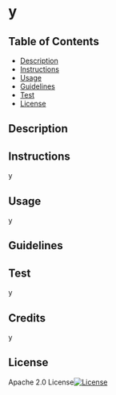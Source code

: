 
  # y
    
## Table of Contents
* [Description](#description)
* [Instructions](#instructions)
* [Usage](#usage)
* [Guidelines](#guidelines)
* [Test](#test)
* [License](#license)


## Description


## Instructions
y

## Usage
y

## Guidelines


## Test
y

## Credits
y

## License
Apache 2.0 License[![License](https://img.shields.io/badge/License-Apache%202.0-blue.svg)](https://opensource.org/licenses/Apache-2.0)



